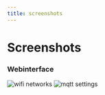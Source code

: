 ```yaml
---
title: screenshots
---
```

# Screenshots

### Webinterface

![wifi networks](https://raw.github.com/ninharp/ninESP/master/doc/screenshots/web_networks_small.jpg "Wifi Network Settings")
![mqtt settings](https://raw.github.com/ninharp/ninESP/master/doc/screenshots/web_mqtt_small.jpg "MQTT Settings")